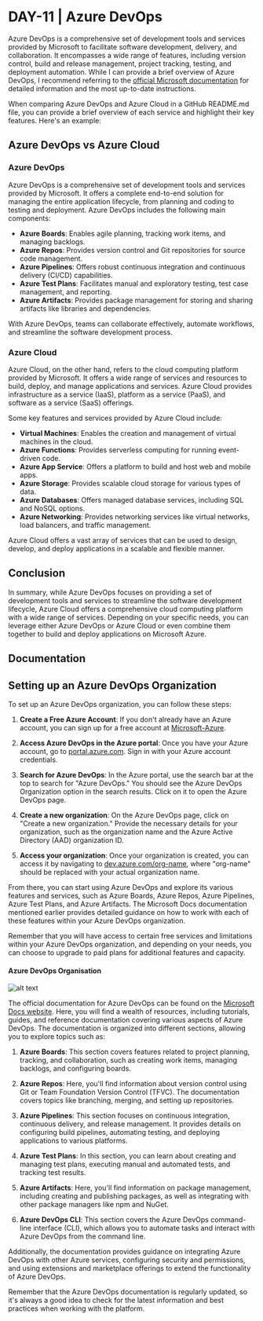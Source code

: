 # DAY-11 | Azure DevOps

Azure DevOps is a comprehensive set of development tools and services provided by Microsoft to facilitate software development, delivery, and collaboration. It encompasses a wide range of features, including version control, build and release management, project tracking, testing, and deployment automation. While I can provide a brief overview of Azure DevOps, I recommend referring to the [official Microsoft documentation](https://docs.microsoft.com/en-us/azure/devops/) for detailed information and the most up-to-date instructions.


When comparing Azure DevOps and Azure Cloud in a GitHub README.md file, you can provide a brief overview of each service and highlight their key features. Here's an example:

## Azure DevOps vs Azure Cloud

### Azure DevOps

Azure DevOps is a comprehensive set of development tools and services provided by Microsoft. It offers a complete end-to-end solution for managing the entire application lifecycle, from planning and coding to testing and deployment. Azure DevOps includes the following main components:

- **Azure Boards**: Enables agile planning, tracking work items, and managing backlogs.
- **Azure Repos**: Provides version control and Git repositories for source code management.
- **Azure Pipelines**: Offers robust continuous integration and continuous delivery (CI/CD) capabilities.
- **Azure Test Plans**: Facilitates manual and exploratory testing, test case management, and reporting.
- **Azure Artifacts**: Provides package management for storing and sharing artifacts like libraries and dependencies.

With Azure DevOps, teams can collaborate effectively, automate workflows, and streamline the software development process.

### Azure Cloud

Azure Cloud, on the other hand, refers to the cloud computing platform provided by Microsoft. It offers a wide range of services and resources to build, deploy, and manage applications and services. Azure Cloud provides infrastructure as a service (IaaS), platform as a service (PaaS), and software as a service (SaaS) offerings.

Some key features and services provided by Azure Cloud include:

- **Virtual Machines**: Enables the creation and management of virtual machines in the cloud.
- **Azure Functions**: Provides serverless computing for running event-driven code.
- **Azure App Service**: Offers a platform to build and host web and mobile apps.
- **Azure Storage**: Provides scalable cloud storage for various types of data.
- **Azure Databases**: Offers managed database services, including SQL and NoSQL options.
- **Azure Networking**: Provides networking services like virtual networks, load balancers, and traffic management.

Azure Cloud offers a vast array of services that can be used to design, develop, and deploy applications in a scalable and flexible manner.

## Conclusion

In summary, while Azure DevOps focuses on providing a set of development tools and services to streamline the software development lifecycle, Azure Cloud offers a comprehensive cloud computing platform with a wide range of services. Depending on your specific needs, you can leverage either Azure DevOps or Azure Cloud or even combine them together to build and deploy applications on Microsoft Azure.

## Documentation

## Setting up an Azure DevOps Organization

To set up an Azure DevOps organization, you can follow these steps:

1. **Create a Free Azure Account**: If you don't already have an Azure account, you can sign up for a free account at [Microsoft-Azure](https://azure.microsoft.com/en-in/free/).

2. **Access Azure DevOps in the Azure portal**: Once you have your Azure account, go to [portal.azure.com](https://portal.azure.com). Sign in with your Azure account credentials.

3. **Search for Azure DevOps**: In the Azure portal, use the search bar at the top to search for "Azure DevOps." You should see the Azure DevOps Organization option in the search results. Click on it to open the Azure DevOps page.

4. **Create a new organization**: On the Azure DevOps page, click on "Create a new organization." Provide the necessary details for your organization, such as the organization name and the Azure Active Directory (AAD) organization ID.

5. **Access your organization**: Once your organization is created, you can access it by navigating to [dev.azure.com/org-name](https://dev.azure.com/org-name), where "org-name" should be replaced with your actual organization name.

From there, you can start using Azure DevOps and explore its various features and services, such as Azure Boards, Azure Repos, Azure Pipelines, Azure Test Plans, and Azure Artifacts. The Microsoft Docs documentation mentioned earlier provides detailed guidance on how to work with each of these features within your Azure DevOps organization.

Remember that you will have access to certain free services and limitations within your Azure DevOps organization, and depending on your needs, you can choose to upgrade to paid plans for additional features and capacity.

#### Azure DevOps Organisation

![alt text](https://github.com/jaiswaladi246/30-Days-Of-DevOps/blob/main/Images/9.png?raw=true)

The official documentation for Azure DevOps can be found on the [Microsoft Docs website](https://docs.microsoft.com/en-us/azure/devops/). Here, you will find a wealth of resources, including tutorials, guides, and reference documentation covering various aspects of Azure DevOps. The documentation is organized into different sections, allowing you to explore topics such as:

1. **Azure Boards**: This section covers features related to project planning, tracking, and collaboration, such as creating work items, managing backlogs, and configuring boards.

2. **Azure Repos**: Here, you'll find information about version control using Git or Team Foundation Version Control (TFVC). The documentation covers topics like branching, merging, and setting up repositories.

3. **Azure Pipelines**: This section focuses on continuous integration, continuous delivery, and release management. It provides details on configuring build pipelines, automating testing, and deploying applications to various platforms.

4. **Azure Test Plans**: In this section, you can learn about creating and managing test plans, executing manual and automated tests, and tracking test results.

5. **Azure Artifacts**: Here, you'll find information on package management, including creating and publishing packages, as well as integrating with other package managers like npm and NuGet.

6. **Azure DevOps CLI**: This section covers the Azure DevOps command-line interface (CLI), which allows you to automate tasks and interact with Azure DevOps from the command line.

Additionally, the documentation provides guidance on integrating Azure DevOps with other Azure services, configuring security and permissions, and using extensions and marketplace offerings to extend the functionality of Azure DevOps.

Remember that the Azure DevOps documentation is regularly updated, so it's always a good idea to check for the latest information and best practices when working with the platform.
